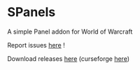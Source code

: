 # SPanels
A simple Panel addon for World of Warcraft


Report issues [here](https://github.com/Spriithy/SPanels/issues) !

Download releases [here](https://mods.curse.com/addons/wow/spanels) (curseforge [here](https://wow.curseforge.com/addons/spanels/))
